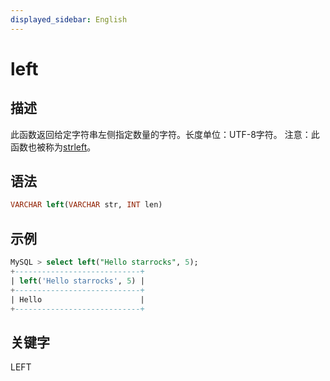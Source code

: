 ```yaml
---
displayed_sidebar: English
---
```


# left

## 描述

此函数返回给定字符串左侧指定数量的字符。长度单位：UTF-8字符。
注意：此函数也被称为[strleft](strleft.md)。

## 语法

```SQL
VARCHAR left(VARCHAR str, INT len)
```

## 示例

```SQL
MySQL > select left("Hello starrocks", 5);
+----------------------------+
| left('Hello starrocks', 5) |
+----------------------------+
| Hello                      |
+----------------------------+
```

## 关键字

LEFT